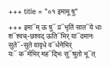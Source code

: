+++
title = "०१ इमामू षु"

+++
इमा᳓म् ऊ षु᳓ प्र᳓भृतिं सात᳓ये धाः  
श᳓श्वच्-छश्वद् ऊति᳓भिर् या᳓दमानः  
सुते᳓-सुते वावृधे व᳓र्धनेभिर्  
यः᳓ क᳓र्मभिर् मह᳓द्भिः सु᳓श्रुतो भू᳓त्